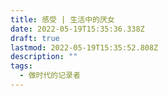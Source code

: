 ```yaml
---
title: 感受 | 生活中的厌女
date: 2022-05-19T15:35:36.338Z
draft: true
lastmod: 2022-05-19T15:35:52.808Z
description: ""
tags:
  - 做时代的记录者
---
```

